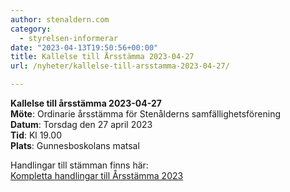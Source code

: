 ```yaml
---
author: stenaldern.com
category:
  - styrelsen-informerar
date: "2023-04-13T19:50:56+00:00"
title: Kallelse till Årsstämma 2023-04-27
url: /nyheter/kallelse-till-arsstamma-2023-04-27/

---
```

**Kallelse till årsstämma 2023-04-27**  
**Möte**: Ordinarie årsstämma för Stenålderns samfällighetsförening  
**Datum**: Torsdag den 27 april 2023  
**Tid**: Kl 19.00  
**Plats**: Gunnesboskolans matsal

Handlingar till stämman finns här:  
[Kompletta handlingar till Årsstämma 2023](/wp-content/uploads/2023/04/Arsstamma_2023_ink_bilagor.pdf)
